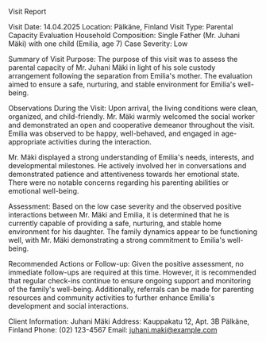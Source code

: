  Visit Report

Visit Date: 14.04.2025
Location: Pälkäne, Finland
Visit Type: Parental Capacity Evaluation
Household Composition: Single Father (Mr. Juhani Mäki) with one child (Emilia, age 7)
Case Severity: Low

Summary of Visit Purpose:
The purpose of this visit was to assess the parental capacity of Mr. Juhani Mäki in light of his sole custody arrangement following the separation from Emilia's mother. The evaluation aimed to ensure a safe, nurturing, and stable environment for Emilia's well-being.

Observations During the Visit:
Upon arrival, the living conditions were clean, organized, and child-friendly. Mr. Mäki warmly welcomed the social worker and demonstrated an open and cooperative demeanor throughout the visit. Emilia was observed to be happy, well-behaved, and engaged in age-appropriate activities during the interaction.

Mr. Mäki displayed a strong understanding of Emilia's needs, interests, and developmental milestones. He actively involved her in conversations and demonstrated patience and attentiveness towards her emotional state. There were no notable concerns regarding his parenting abilities or emotional well-being.

Assessment:
Based on the low case severity and the observed positive interactions between Mr. Mäki and Emilia, it is determined that he is currently capable of providing a safe, nurturing, and stable home environment for his daughter. The family dynamics appear to be functioning well, with Mr. Mäki demonstrating a strong commitment to Emilia's well-being.

Recommended Actions or Follow-up:
Given the positive assessment, no immediate follow-ups are required at this time. However, it is recommended that regular check-ins continue to ensure ongoing support and monitoring of the family's well-being. Additionally, referrals can be made for parenting resources and community activities to further enhance Emilia's development and social interactions.

Client Information:
Juhani Mäki
Address: Kauppakatu 12, Apt. 3B
Pälkäne, Finland
Phone: (02) 123-4567
Email: juhani.maki@example.com